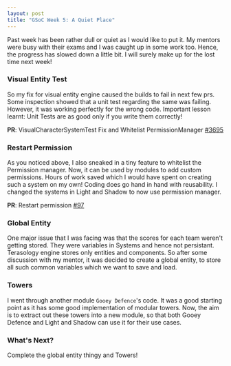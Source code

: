 ```yaml
---
layout: post
title: "GSoC Week 5: A Quiet Place"
---
```


Past week has been rather dull or quiet as I would like to put it. My mentors were busy with their exams and I was caught up in some work too. Hence, the progress has slowed down a little bit. I will surely make up for the lost time next week!

### Visual Entity Test

So my fix for visual entity engine caused the builds to fail in next few prs. Some inspection showed that a unit test regarding the same was failing. However, it was working perfectly for the wrong code. Important lesson learnt: Unit Tests are as good only if you write them correctly!
  
**PR**: VisualCharacterSystemTest Fix and Whitelist PermissionManager [#3695](https://github.com/MovingBlocks/Terasology/pull/3695)

### Restart Permission

As you noticed above, I also sneaked in a tiny feature to whitelist the Permission manager. Now, it can be used by modules to add custom permissions. Hours of work saved which I would have spent on creating such a system on my own! Coding does go hand in hand with reusability. I changed the systems in Light and Shadow to now use permission manager.
 
**PR**: Restart permission [#97](https://github.com/Terasology/LightAndShadow/pull/97)

### Global Entity

One major issue that I was facing was that the scores for each team weren't getting stored. They were variables in Systems and hence not persistant. Terasology engine stores only entities and components. So after some discussion with my mentor, it was decided to create a global entity, to store all such common variables which we want to save and load.

### Towers

I went through another module `Gooey Defence`'s code. It was a good starting point as it has some good implementation of modular towers. Now, the aim is to extract out these towers into a new module, so that both Gooey Defence and Light and Shadow can use it for their use cases.

### What's Next?

Complete the global entity thingy and Towers!
